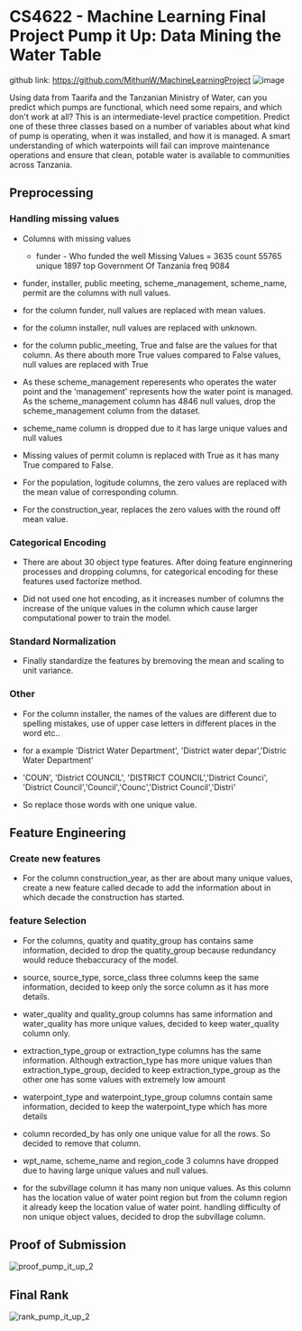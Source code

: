 # CS4622 - Machine Learning Final Project Pump it Up: Data Mining the Water Table
github link: https://github.com/MithunW/MachineLearningProject
![image](https://user-images.githubusercontent.com/46267056/133775047-8fcfe825-ca00-4b72-bb43-8c7f85a97b7a.png)

Using data from Taarifa and the Tanzanian Ministry of Water, can you predict which pumps are functional, which need some repairs, and which don't work at all? This is an intermediate-level practice competition. Predict one of these three classes based on a number of variables about what kind of pump is operating, when it was installed, and how it is managed. A smart understanding of which waterpoints will fail can improve maintenance operations and ensure that clean, potable water is available to communities across Tanzania.

## Preprocessing
### Handling missing values
* Columns with missing values
  *   funder - Who funded the well
Missing Values = 3635
count                      55765
unique                      1897
top       Government Of Tanzania
freq                        9084


* funder, installer, public meeting, scheme_management, scheme_name, permit are the columns with null values.

* for the column funder, null values are replaced with mean values.

* for the column installer, null values are replaced with unknown.

* for the column public_meeting, True and false are the values for that column. As there abouth more True values compared to False values, null values are replaced with True

* As these scheme_management reperesents who operates the water point and the 'management' represents how the water point is managed. As the scheme_management column has 4846 null values, drop the scheme_management column from the dataset.

* scheme_name column is dropped due to it has large unique values and null values

* Missing values of permit column is replaced with True as it has many True compared to False.

* For the population, logitude columns, the zero values are replaced with the mean value of corresponding column.

* For the construction_year, replaces the zero values with the round off mean value.

### Categorical Encoding
* There are about 30 object type features. After doing feature enginnering processes and dropping columns,
for categorical encoding for these features used factorize method.

* Did not used one hot encoding, as it increases number of columns the increase of the unique values in the column which cause larger computational power to train the model.

### Standard Normalization
* Finally standardize the features by bremoving the mean and scaling to unit variance.

### Other
* For the column installer, the names of the values are different due to spelling mistakes, use of upper case letters in different places in the word etc..

* for a example 'District Water Department', 'District water depar','Distric Water Department'

* 'COUN', 'District COUNCIL', 'DISTRICT COUNCIL','District Counci', 'District Council','Council','Counc','District  Council','Distri'

* So replace those words with one unique value.


## Feature Engineering

### Create new features
* For the column construction_year, as ther are about many unique values, create a new feature called decade to add the information about in which decade the construction has started.

### feature Selection
* For the columns,  quatity and quatity_group has contains same information, decided to drop the quatity_group because redundancy would reduce thebaccuracy of the model.

* source, source_type, sorce_class three columns keep the same information, decided to keep only the sorce column as it has more details.

* water_quality and quality_group columns has same information and water_quality has more unique values, decided to keep water_quality column only.

* extraction_type_group or extraction_type columns has the same information. Although extraction_type has more unique values than extraction_type_group,  decided to keep extraction_type_group as the other one has some values with extremely low amount

* waterpoint_type and waterpoint_type_group columns contain same information, decided to keep the waterpoint_type which has more details

* column recorded_by has only one unique value for all the rows. So decided to remove that column.

* wpt_name, scheme_name and region_code 3 columns have dropped due to having large unique values and null values.

* for the subvillage column it has many non unique values. As this column has the location value of water point region but from the column region it already keep the location value of water point. handling difficulty of non unique object values, decided to drop the subvillage column.


## Proof of Submission
![proof_pump_it_up_2](https://user-images.githubusercontent.com/47697151/133602630-b87bee8f-f702-4d0a-893c-56d5e7471d81.PNG)


## Final Rank
![rank_pump_it_up_2](https://user-images.githubusercontent.com/47697151/133602680-e116f044-b452-45ab-9cf6-d2c3c38217ad.PNG)
